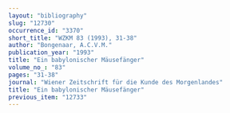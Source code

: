 ```yaml
---
layout: "bibliography"
slug: "12730"
occurrence_id: "3370"
short_title: "WZKM 83 (1993), 31-38"
author: "Bongenaar, A.C.V.M."
publication_year: "1993"
title: "Ein babylonischer Mäusefänger"
volume_no_: "83"
pages: "31-38"
journal: "Wiener Zeitschrift für die Kunde des Morgenlandes"
title: "Ein babylonischer Mäusefänger"
previous_item: "12733"
---
```

